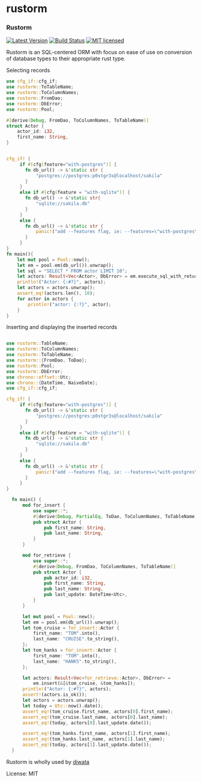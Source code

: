 # rustorm


### Rustorm

[![Latest Version](https://img.shields.io/crates/v/rustorm.svg)](https://crates.io/crates/rustorm)
[![Build Status](https://travis-ci.org/ivanceras/rustorm.svg?branch=master)](https://travis-ci.org/ivanceras/rustorm)
[![MIT licensed](https://img.shields.io/badge/license-MIT-blue.svg)](./LICENSE)

Rustorm is an SQL-centered ORM with focus on ease of use on conversion of database types to
their appropriate rust type.

Selecting records

```rust
use cfg_if::cfg_if;
use rustorm::ToTableName;
use rustorm::ToColumnNames;
use rustorm::FromDao;
use rustorm::DbError;
use rustorm::Pool;

#[derive(Debug, FromDao, ToColumnNames, ToTableName)]
struct Actor {
    actor_id: i32,
    first_name: String,
}


cfg_if! {
     if #[cfg(feature="with-postgres")] {
       fn db_url() -> &'static str {
           "postgres://postgres:p0stgr3s@localhost/sakila"
       }
     }
     else if #[cfg(feature = "with-sqlite")] {
       fn db_url() -> &'static str{
           "sqlite://sakila.db"
       }
     }
     else {
       fn db_url() -> &'static str {
           panic!("add --features flag, ie: --features=\"with-postgres\" ");
       }
     }
}
fn main(){
    let mut pool = Pool::new();
    let em = pool.em(db_url()).unwrap();
    let sql = "SELECT * FROM actor LIMIT 10";
    let actors: Result<Vec<Actor>, DbError> = em.execute_sql_with_return(sql, &[]);
    println!("Actor: {:#?}", actors);
    let actors = actors.unwrap();
    assert_eq!(actors.len(), 10);
    for actor in actors {
        println!("actor: {:?}", actor);
    }
}
```
Inserting and displaying the inserted records

```rust

use rustorm::TableName;
use rustorm::ToColumnNames;
use rustorm::ToTableName;
use rustorm::{FromDao, ToDao};
use rustorm::Pool;
use rustorm::DbError;
use chrono::offset::Utc;
use chrono::{DateTime, NaiveDate};
use cfg_if::cfg_if;

cfg_if! {
     if #[cfg(feature="with-postgres")] {
       fn db_url() -> &'static str {
           "postgres://postgres:p0stgr3s@localhost/sakila"
       }
     }
     else if #[cfg(feature = "with-sqlite")] {
       fn db_url() -> &'static str {
           "sqlite://sakila.db"
       }
     }
     else {
       fn db_url() -> &'static str {
           panic!("add --features flag, ie: --features=\"with-postgres\" ");
       }
     }
}

  fn main() {
      mod for_insert {
          use super::*;
          #[derive(Debug, PartialEq, ToDao, ToColumnNames, ToTableName)]
          pub struct Actor {
              pub first_name: String,
              pub last_name: String,
          }
      }

      mod for_retrieve {
          use super::*;
          #[derive(Debug, FromDao, ToColumnNames, ToTableName)]
          pub struct Actor {
              pub actor_id: i32,
              pub first_name: String,
              pub last_name: String,
              pub last_update: DateTime<Utc>,
          }
      }

      let mut pool = Pool::new();
      let em = pool.em(db_url()).unwrap();
      let tom_cruise = for_insert::Actor {
          first_name: "TOM".into(),
          last_name: "CRUISE".to_string(),
      };
      let tom_hanks = for_insert::Actor {
          first_name: "TOM".into(),
          last_name: "HANKS".to_string(),
      };

      let actors: Result<Vec<for_retrieve::Actor>, DbError> =
          em.insert(&[&tom_cruise, &tom_hanks]);
      println!("Actor: {:#?}", actors);
      assert!(actors.is_ok());
      let actors = actors.unwrap();
      let today = Utc::now().date();
      assert_eq!(tom_cruise.first_name, actors[0].first_name);
      assert_eq!(tom_cruise.last_name, actors[0].last_name);
      assert_eq!(today, actors[0].last_update.date());

      assert_eq!(tom_hanks.first_name, actors[1].first_name);
      assert_eq!(tom_hanks.last_name, actors[1].last_name);
      assert_eq!(today, actors[1].last_update.date());
  }
```
Rustorm is wholly used by [diwata](https://github.com/ivanceras/diwata)



License: MIT
